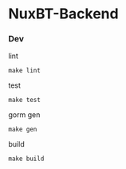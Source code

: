 # NuxBT-Backend

### Dev

lint

```shell
make lint
```

test

```shell
make test
```

gorm gen

```shell
make gen
```

build

```shell
make build
```
